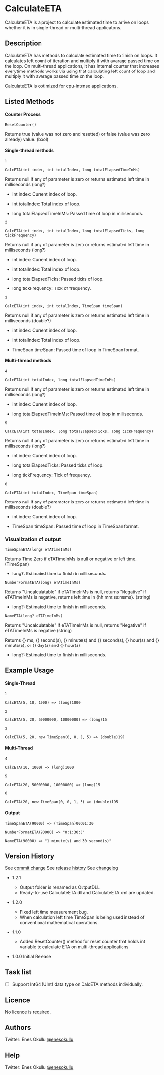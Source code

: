 # CalculateETA

CalculateETA is a project to calculate estimated time to arrive on loops whether it is in single-thread or multi-thread applicatons.

## Description

CalculateETA has methods to calculate estimated time to finish on loops. It calculates left count of iteration and multiply it with avarage passed time on the loop. On multi-thread applications, it has internal counter that increases everytime methods works via using that calculating left count of loop and multiply it with avarage passed time on the loop.

CalculateETA is optimized for cpu-intense applications.

## Listed Methods

#### Counter Process
```
ResetCounter()
```

Returns true (value was not zero and resetted) or false (value was zero already) value. (bool)

#### Single-thread methods

<sup>1</sup>
```
CalcETA(int index, int totalIndex, long totalElapsedTimeInMs)
```

Returns null if any of parameter is zero or returns estimated left time in milliseconds (long?)

* int index: Current index of loop.
 
* int totalIndex: Total index of loop.

* long totalElapsedTimeInMs: Passed time of loop in milliseconds.

<sup>2</sup>
```
CalcETA(int index, int totalIndex, long totalElapsedTicks, long tickFrequency)
```

Returns null if any of parameter is zero or returns estimated left time in milliseconds (long?)

* int index: Current index of loop.
 
* int totalIndex: Total index of loop.

* long totalElapsedTicks: Passed ticks of loop.

* long tickFrequency: Tick of frequency.

<sup>3</sup>
```
CalcETA(int index, int totalIndex, TimeSpan timeSpan)
```

Returns null if any of parameter is zero or returns estimated left time in milliseconds (double?)

* int index: Current index of loop.
 
* int totalIndex: Total index of loop.

* TimeSpan timeSpan: Passed time of loop in TimeSpan format.

#### Multi-thread methods

<sup>4</sup>
```
CalcETA(int totalIndex, long totalElapsedTimeInMs)
```

Returns null if any of parameter is zero or returns estimated left time in milliseconds (long?)

* int index: Current index of loop.

* long totalElapsedTimeInMs: Passed time of loop in milliseconds.

<sup>5</sup>
```
CalcETA(int totalIndex, long totalElapsedTicks, long tickFrequency)
```

Returns null if any of parameter is zero or returns estimated left time in milliseconds (long?)

* int index: Current index of loop.

* long totalElapsedTicks: Passed ticks of loop.

* long tickFrequency: Tick of frequency.

<sup>6</sup>
```
CalcETA(int totalIndex, TimeSpan timeSpan)
```

Returns null if any of parameter is zero or returns estimated left time in milliseconds (double?)

* int index: Current index of loop.

* TimeSpan timeSpan: Passed time of loop in TimeSpan format.

### Visualization of output 

```
TimeSpanETA(long? eTATimeInMs)
```

Returns Time.Zero if eTATimeInMs is null or negative or left time. (TimeSpan)

* long?: Estimated time to finish in milliseconds.

```
NumberFormatETA(long? eTATimeInMs)
```

Returns "Uncalculatable" if eTATimeInMs is null, returns "Negative" if eTATimeInMs is negative, returns left time in {hh:mm:ss:msms}. (string)

* long?: Estimated time to finish in milliseconds.

```
NameETA(long? eTATimeInMs)
```

Returns "Uncalculatable" if eTATimeInMs is null, returns "Negative" if eTATimeInMs is negative (string)

Returns {} ms, {} second(s), {} minute(s) and {} second(s), {} hour(s) and {} minute(s), or {} day(s) and {} hour(s)

* long?: Estimated time to finish in milliseconds.

## Example Usage

#### Single-Thread

<sup>1</sup>
```
CalcETA(5, 10, 1000) => (long)1000 
```
<sup>2</sup>
```
CalcETA(5, 20, 50000000, 10000000) => (long)15
```
<sup>3</sup>
```
CalcETA(5, 20, new TimeSpan(0, 0, 1, 5) => (double)195
```
#### Multi-Thread

<sup>4</sup>
```
CalcETA(10, 1000) => (long)1000 
```
<sup>5</sup>
```
CalcETA(20, 50000000, 10000000) => (long)15
```
<sup>6</sup>
```
CalcETA(20, new TimeSpan(0, 0, 1, 5) => (double)195
```
#### Output

```
TimeSpanETA(90000) => (TimeSpan)00:01:30
```
```
NumberFormatETA(90000) => "0:1:30:0"
```
```
NameETA(90000) => "1 minute(s) and 30 second(s)"
```
## Version History

See [commit change](https://github.com/meokullu/CalculateETA/commits/master)
See [release history](https://github.com/meokullu/CalculateETA/releases)
See [changelog](https://github.com/meokullu/CalculateETA/blob/master/CHANGELOG.MD)

* 1.2.1
  * Output folder is renamed as OutputDLL
  * Ready-to-use CalculateETA.dll and CalculateETA.xml are updated.
 

* 1.2.0
  * Fixed left time measurement bug.
  * When calculation left time TimeSpan is being used instead of conventional mathematical operations.

* 1.1.0
  * Added ResetCounter() method for reset counter that holds int variable to calculate ETA on multi-thread applications
  
* 1.0.0 Initial Release 
  
## Task list
- [ ] Support Int64 (UInt) data type on CalcETA methods individually.

## Licence
No licence is required.

## Authors
Twitter: Enes Okullu [@enesokullu](https://twitter.com/EnesOkullu)

## Help
Twitter: Enes Okullu [@enesokullu](https://twitter.com/EnesOkullu)
